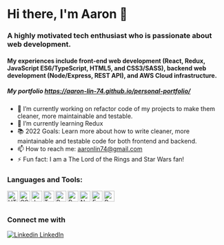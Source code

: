 # Hi there, I'm Aaron 👋


### A highly motivated tech enthusiast who is passionate about web development.
#### My experiences include front-end web development (React, Redux, JavaScript ES6/TypeScript, HTML5, and CSS3/SASS), backend web development (Node/Express, REST API), and AWS Cloud infrastructure.

##### My portfolio https://aaron-lin-74.github.io/personal-portfolio/

- 🔭 I’m currently working on refactor code of my projects to make them cleaner, more maintainable and testable.
- 🌱 I’m currently learning Redux
- :books: 2022 Goals: Learn more about how to write cleaner, more maintainable and testable code for both frontend and backend.
- 📫 How to reach me: aaronlin74@gmail.com
- ⚡ Fun fact: I am a The Lord of the Rings and Star Wars fan!

### Languages and Tools:
<img align='left' alt='HTML5' height='25px' src='https://img.shields.io/badge/HTML5-E34F26?style=for-the-badge&logo=html5&logoColor=white' />
<img align='left' alt='CSS3' height='25px' src='https://img.shields.io/badge/CSS3-1572B6?style=for-the-badge&logo=css3&logoColor=white' />
<img align='left' alt='JavaScript' height='25px' src='https://img.shields.io/badge/JavaScript-323330?style=for-the-badge&logo=javascript&logoColor=F7DF1E' />
<img align='left' alt='TypeScript' height='25px' src='https://img.shields.io/badge/TypeScript-007ACC?style=for-the-badge&logo=typescript&logoColor=white' />
<img align='left' alt='React' height='25px' src='https://img.shields.io/badge/React-20232A?style=for-the-badge&logo=react&logoColor=61DAFB' />
<img align='left' alt='Redux' height='25px' src='https://img.shields.io/badge/Redux-593D88?style=for-the-badge&logo=redux&logoColor=white' />
<img align='left' alt='Node' height='25px' src='https://img.shields.io/badge/Node.js-43853D?style=for-the-badge&logo=node.js&logoColor=white' />
<img align='left' alt='Express' height='25px' src='https://img.shields.io/badge/Express.js-404D59?style=for-the-badge' />
<img align='left' alt='Python' height='25px' src='https://img.shields.io/badge/Python-3776AB?style=for-the-badge&logo=python&logoColor=white' />



<br />
<br />

### Connect me with
[<img align='left' alt='LinkedIn' height='50px' src='https://i.stack.imgur.com/gVE0j.png' />]:(https://www.linkedin.com/in/yaotian-lin/)
[![Linkedin](https://i.stack.imgur.com/gVE0j.png) LinkedIn](https://www.linkedin.com/in/yaotian-lin/)
